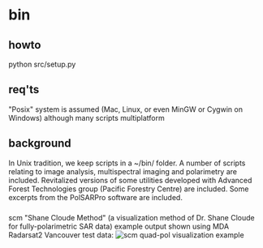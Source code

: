 # bin

## howto
python src/setup.py

## req'ts
"Posix" system is assumed (Mac, Linux, or even MinGW or Cygwin on Windows) although many scripts multiplatform

## background
In Unix tradition, we keep scripts in a ~/bin/ folder.  A number of scripts relating to image analysis, multispectral imaging and polarimetry are included.  Revitalized versions of some utilities developed with Advanced Forest Technologies group (Pacific Forestry Centre) are included. Some excerpts from the PolSARPro software are included.

###
scm "Shane Cloude Method" (a visualization method of Dr. Shane Cloude for fully-polarimetric SAR data) example output shown using MDA Radarsat2 Vancouver test data: 
![scm quad-pol visualization example](src/scm_test/scm_test.png)
